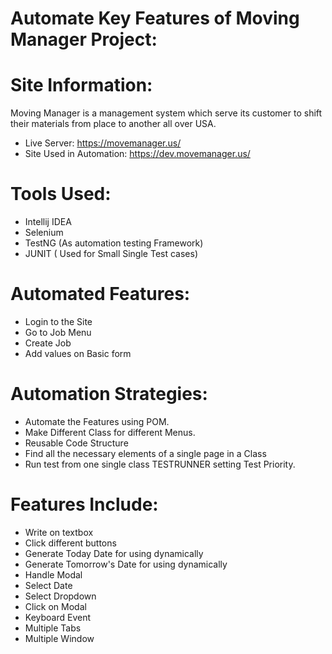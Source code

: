 
# Automate Key Features of Moving Manager Project:

# Site Information:

Moving Manager is a management system which serve its customer to shift their materials from place to another all over USA.
- Live Server: https://movemanager.us/
- Site Used in Automation: https://dev.movemanager.us/

# Tools Used: 

- Intellij IDEA
- Selenium
- TestNG (As automation testing Framework)
- JUNIT ( Used for Small Single Test cases)

# Automated Features:
- Login to the Site
- Go to Job Menu
- Create Job
- Add values on Basic form

# Automation Strategies:
- Automate the Features using POM.
- Make Different Class for different Menus.
- Reusable Code Structure
- Find all the necessary elements of a single page in a Class
- Run test from one single class TESTRUNNER setting Test Priority.

# Features Include:
- Write on textbox
- Click different buttons
- Generate Today Date for using dynamically
- Generate Tomorrow's Date for using dynamically
- Handle Modal
- Select Date
- Select Dropdown
- Click on Modal
- Keyboard Event
- Multiple Tabs
- Multiple Window
